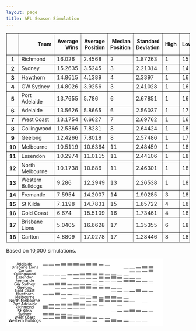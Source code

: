 ```yaml
---
layout: page
title: AFL Season Simulation
---
```

<table border="1" class="dataframe">   <thead>     <tr style="text-align: right;">       <th></th>       <th>Team</th>       <th>Average Wins</th>       <th>Average Position</th>       <th>Median Position</th>       <th>Standard Deviation</th>       <th>High</th>       <th>Low</th>       <th>Finals Prob</th>       <th>Top 4 Prob</th>       <th>Minor Premier Prob</th>       <th>Bottom 4 Prob</th>       <th>Wooden Spoon Prob</th>       <th>Preniership Prob</th>     </tr>   </thead>   <tbody>     <tr>       <th>1</th>       <td>Richmond</td>       <td>16.026</td>       <td>2.4568</td>       <td>2</td>       <td>1.87263</td>       <td>1</td>       <td>15</td>       <td>98.71</td>       <td>86.66</td>       <td>42.77</td>       <td>0.01</td>       <td>0</td>       <td>39.3</td>     </tr>     <tr>       <th>2</th>       <td>Sydney</td>       <td>15.2635</td>       <td>3.5245</td>       <td>3</td>       <td>2.21314</td>       <td>1</td>       <td>14</td>       <td>96.67</td>       <td>72.51</td>       <td>18.24</td>       <td>0</td>       <td>0</td>       <td>11.64</td>     </tr>     <tr>       <th>3</th>       <td>Hawthorn</td>       <td>14.8615</td>       <td>4.1389</td>       <td>4</td>       <td>2.3397</td>       <td>1</td>       <td>16</td>       <td>94.79</td>       <td>61.21</td>       <td>11.69</td>       <td>0.02</td>       <td>0</td>       <td>12.87</td>     </tr>     <tr>       <th>4</th>       <td>GW Sydney</td>       <td>14.8026</td>       <td>3.9256</td>       <td>3</td>       <td>2.41028</td>       <td>1</td>       <td>16</td>       <td>94.64</td>       <td>65.05</td>       <td>15.42</td>       <td>0.02</td>       <td>0</td>       <td>15.53</td>     </tr>     <tr>       <th>5</th>       <td>Port Adelaide</td>       <td>13.7655</td>       <td>5.786</td>       <td>6</td>       <td>2.67851</td>       <td>1</td>       <td>16</td>       <td>84.09</td>       <td>33.84</td>       <td>4.31</td>       <td>0.11</td>       <td>0</td>       <td>7.03</td>     </tr>     <tr>       <th>6</th>       <td>Adelaide</td>       <td>13.5626</td>       <td>5.8665</td>       <td>6</td>       <td>2.56037</td>       <td>1</td>       <td>17</td>       <td>84.2</td>       <td>31.57</td>       <td>3.14</td>       <td>0.08</td>       <td>0</td>       <td>6.08</td>     </tr>     <tr>       <th>7</th>       <td>West Coast</td>       <td>13.1754</td>       <td>6.6627</td>       <td>7</td>       <td>2.69762</td>       <td>1</td>       <td>16</td>       <td>75.11</td>       <td>22.15</td>       <td>2.37</td>       <td>0.17</td>       <td>0</td>       <td>2.5</td>     </tr>     <tr>       <th>8</th>       <td>Collingwood</td>       <td>12.5366</td>       <td>7.8231</td>       <td>8</td>       <td>2.64424</td>       <td>1</td>       <td>18</td>       <td>57.91</td>       <td>11.48</td>       <td>1.14</td>       <td>0.41</td>       <td>0.01</td>       <td>2.16</td>     </tr>     <tr>       <th>9</th>       <td>Geelong</td>       <td>12.4266</td>       <td>7.8018</td>       <td>8</td>       <td>2.57486</td>       <td>1</td>       <td>17</td>       <td>59.49</td>       <td>10.84</td>       <td>0.73</td>       <td>0.38</td>       <td>0</td>       <td>2.11</td>     </tr>     <tr>       <th>10</th>       <td>Melbourne</td>       <td>10.5119</td>       <td>10.6364</td>       <td>11</td>       <td>2.48459</td>       <td>1</td>       <td>18</td>       <td>18.01</td>       <td>1.56</td>       <td>0.05</td>       <td>4.64</td>       <td>0.05</td>       <td>0.12</td>     </tr>     <tr>       <th>11</th>       <td>Essendon</td>       <td>10.2974</td>       <td>11.0115</td>       <td>11</td>       <td>2.44106</td>       <td>1</td>       <td>18</td>       <td>14.46</td>       <td>1.35</td>       <td>0.05</td>       <td>5.45</td>       <td>0.14</td>       <td>0.35</td>     </tr>     <tr>       <th>12</th>       <td>North Melbourne</td>       <td>10.1738</td>       <td>10.886</td>       <td>11</td>       <td>2.46301</td>       <td>1</td>       <td>18</td>       <td>14.31</td>       <td>1.37</td>       <td>0.08</td>       <td>5.72</td>       <td>0.19</td>       <td>0.25</td>     </tr>     <tr>       <th>13</th>       <td>Western Bulldogs</td>       <td>9.286</td>       <td>12.2949</td>       <td>13</td>       <td>2.26538</td>       <td>1</td>       <td>18</td>       <td>6.13</td>       <td>0.35</td>       <td>0.01</td>       <td>13.81</td>       <td>0.45</td>       <td>0.06</td>     </tr>     <tr>       <th>14</th>       <td>Fremantle</td>       <td>7.5954</td>       <td>14.2007</td>       <td>14</td>       <td>1.90285</td>       <td>3</td>       <td>18</td>       <td>0.74</td>       <td>0.04</td>       <td>0</td>       <td>44.47</td>       <td>2.97</td>       <td>0</td>     </tr>     <tr>       <th>15</th>       <td>St Kilda</td>       <td>7.1198</td>       <td>14.7831</td>       <td>15</td>       <td>1.85722</td>       <td>4</td>       <td>18</td>       <td>0.57</td>       <td>0.01</td>       <td>0</td>       <td>61.29</td>       <td>4.88</td>       <td>0</td>     </tr>     <tr>       <th>16</th>       <td>Gold Coast</td>       <td>6.674</td>       <td>15.5109</td>       <td>16</td>       <td>1.73461</td>       <td>4</td>       <td>18</td>       <td>0.14</td>       <td>0.01</td>       <td>0</td>       <td>76.31</td>       <td>10.29</td>       <td>0</td>     </tr>     <tr>       <th>17</th>       <td>Brisbane Lions</td>       <td>5.0405</td>       <td>16.6628</td>       <td>17</td>       <td>1.35355</td>       <td>6</td>       <td>18</td>       <td>0.02</td>       <td>0</td>       <td>0</td>       <td>92.68</td>       <td>32.15</td>       <td>0</td>     </tr>     <tr>       <th>18</th>       <td>Carlton</td>       <td>4.8809</td>       <td>17.0278</td>       <td>17</td>       <td>1.28446</td>       <td>8</td>       <td>18</td>       <td>0.01</td>       <td>0</td>       <td>0</td>       <td>94.43</td>       <td>48.87</td>       <td>0</td>     </tr>   </tbody> </table>
<p>Based on 10,000 simulations.</p>

<img src="img/test.png" alt="hi" class="inline"/>